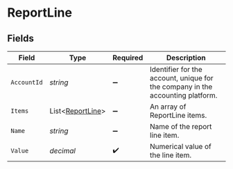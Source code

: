 # ReportLine


## Fields

| Field                                                                          | Type                                                                           | Required                                                                       | Description                                                                    |
| ------------------------------------------------------------------------------ | ------------------------------------------------------------------------------ | ------------------------------------------------------------------------------ | ------------------------------------------------------------------------------ |
| `AccountId`                                                                    | *string*                                                                       | :heavy_minus_sign:                                                             | Identifier for the account, unique for the company in the accounting platform. |
| `Items`                                                                        | List<[ReportLine](../../models/shared/ReportLine.md)>                          | :heavy_minus_sign:                                                             | An array of ReportLine items.                                                  |
| `Name`                                                                         | *string*                                                                       | :heavy_minus_sign:                                                             | Name of the report line item.                                                  |
| `Value`                                                                        | *decimal*                                                                      | :heavy_check_mark:                                                             | Numerical value of the line item.                                              |